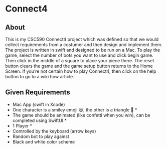 # Connect4
## About
This is my CSC590 Connect4 project which was defined so that we would collect requirements from a costumer and then design and implement them. The project is written in swift and designed to be run on a Mac. To play the game, select the number of bots you want to use and click begin game. Then click in the middle of a square to place your piece there. The reset button clears the game and the game setup button returns to the Home Screen. If you’re not certain how to play Connect4, then click on the help button to go to a wiki how article. 

## Given Requirements
- Mac App (swift in Xcode) 
- One character is a smiley emoji 😃, the other is a triangle 🔺 \*
- The game should be animated (like confetti when you win), can be completed using SwiftUI \*
- 1 Player \*
- Controlled by the keyboard (arrow keys)
- Random bot to play against 
- Black and white color scheme
